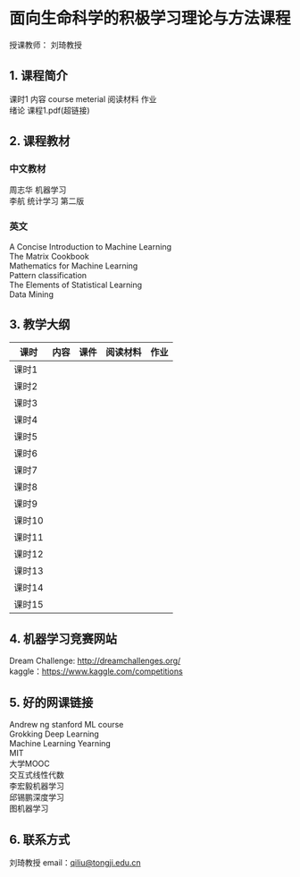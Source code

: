 # 面向生命科学的积极学习理论与方法课程
授课教师： 刘琦教授
## 1. 课程简介 <br>
课时1  内容  course meterial        阅读材料     作业<br>
绪论               课程1.pdf(超链接) <br>

## 2. 课程教材

### 中文教材
周志华 机器学习 <br>
李航 统计学习 第二版 <br>
### 英文 
A Concise Introduction to Machine Learning <br>
The Matrix Cookbook <br>
Mathematics for Machine Learning <br>
Pattern classification <br>
The Elements of Statistical Learning <br>
Data Mining <br>

## 3. 教学大纲
课时 | 内容 | 课件 | 阅读材料 | 作业
---|---|---|---|---
课时1|
课时2|
课时3|
课时4|
课时5|
课时6|
课时7|
课时8|
课时9|
课时10|
课时11|
课时12|
课时13|
课时14|
课时15|

## 4. 机器学习竞赛网站
Dream Challenge: http://dreamchallenges.org/ <br>
kaggle：https://www.kaggle.com/competitions <br>

## 5. 好的网课链接

Andrew ng stanford ML course <br>
Grokking Deep Learning <br>
Machine Learning Yearning <br>
MIT <br>
大学MOOC <br>
交互式线性代数 <br>
李宏毅机器学习 <br>
邱锡鹏深度学习 <br>
图机器学习 <br>

## 6. 联系方式
刘琦教授 email：qiliu@tongji.edu.cn
